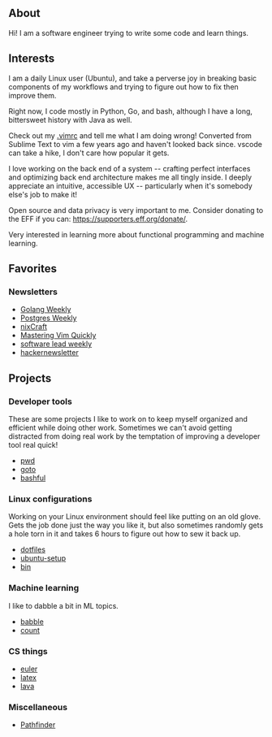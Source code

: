 ## About

Hi! I am a software engineer trying to write some code and learn things.

## Interests

I am a daily Linux user (Ubuntu), and take a perverse joy in breaking basic
components of my workflows and trying to figure out how to fix then improve
them.

Right now, I code mostly in Python, Go, and bash, although I have a long,
bittersweet history with Java as well.

Check out my
[.vimrc](https://github.com/bclarkx2/dotfiles/blob/master/vim/.vimrc) and tell
me what I am doing wrong! Converted from Sublime Text to vim a few years ago and
haven't looked back since. vscode can take a hike, I don't care how popular it
gets.

I love working on the back end of a system -- crafting perfect interfaces and
optimizing back end architecture makes me all tingly inside. I deeply appreciate
an intuitive, accessible UX -- particularly when it's somebody else's job to
make it!

Open source and data privacy is very important to me. Consider donating to the
EFF if you can: https://supporters.eff.org/donate/.

Very interested in learning more about functional programming and machine
learning.

## Favorites

### Newsletters
* [Golang Weekly](https://golangweekly.com/)
* [Postgres Weekly](https://postgresweekly.com/)
* [nixCraft](https://www.cyberciti.biz/subscribe-to-weekly-linux-unix-newsletter-for-sysadmin/)
* [Mastering Vim
  Quickly](https://www.cyberciti.biz/subscribe-to-weekly-linux-unix-newsletter-for-sysadmin/)
* [software lead weekly](https://softwareleadweekly.com/)
* [hackernewsletter](https://softwareleadweekly.com/)

## Projects

### Developer tools

These are some projects I like to work on to keep myself organized and efficient
while doing other work. Sometimes we can't avoid getting distracted from doing
real work by the temptation of improving a developer tool real quick!
* [pwd](https://github.com/bclarkx2/pwd)
* [goto](https://github.com/bclarkx2/goto)
* [bashful](https://github.com/bclarkx2/bashful)

### Linux configurations

Working on your Linux environment should feel like putting on an old glove. Gets
the job done just the way you like it, but also sometimes randomly gets a hole
torn in it and takes 6 hours to figure out how to sew it back up.
* [dotfiles](https://github.com/bclarkx2/dotfiles)
* [ubuntu-setup](https://github.com/bclarkx2/ubuntu-setup)
* [bin](https://github.com/bclarkx2/bin)

### Machine learning

I like to dabble a bit in ML topics.
* [babble](https://github.com/bclarkx2/babble)
* [count](https://github.com/bclarkx2/count)

### CS things
* [euler](https://github.com/bclarkx2/euler)
* [latex](https://github.com/bclarkx2/latex)
* [lava](https://github.com/bclarkx2/lava)

### Miscellaneous
* [Pathfinder](https://github.com/frankhucek/Pathfinder)
